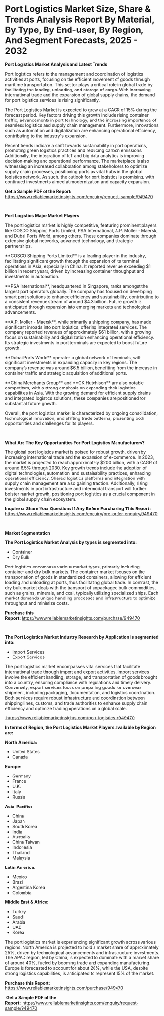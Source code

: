 <p><h1>Port Logistics Market Size, Share & Trends Analysis Report By Material, By Type, By End-user, By Region, And Segment Forecasts, 2025 - 2032</h1></p><p><strong>Port Logistics Market Analysis and Latest Trends</strong></p>
<p><p>Port logistics refers to the management and coordination of logistics activities at ports, focusing on the efficient movement of goods through maritime transportation. This sector plays a critical role in global trade by facilitating the loading, unloading, and storage of cargo. With increasing international trade and the expansion of global supply chains, the demand for port logistics services is rising significantly.</p><p>The Port Logistics Market is expected to grow at a CAGR of 15% during the forecast period. Key factors driving this growth include rising container traffic, advancements in port technology, and the increasing importance of seamless logistics and supply chain management. Furthermore, innovations such as automation and digitalization are enhancing operational efficiency, contributing to the industry's expansion.</p><p>Recent trends indicate a shift towards sustainability in port operations, promoting green logistics practices and reducing carbon emissions. Additionally, the integration of IoT and big data analytics is improving decision-making and operational performance. The marketplace is also witnessing an increased collaboration among stakeholders to optimize supply chain processes, positioning ports as vital hubs in the global logistics network. As such, the outlook for port logistics is promising, with continued investments aimed at modernization and capacity expansion.</p></p>
<p><strong>Get a Sample PDF of the Report:&nbsp;</strong> <a href="https://www.reliablemarketinsights.com/enquiry/request-sample/949470?utm_campaign=2531&utm_medium=2&utm_source=Github&utm_content=ia&utm_term=17042025&utm_id=port-logistics">https://www.reliablemarketinsights.com/enquiry/request-sample/949470</a></p>
<p>&nbsp;</p>
<p><strong>Port Logistics Major Market Players</strong></p>
<p><p>The port logistics market is highly competitive, featuring prominent players like COSCO Shipping Ports Limited, PSA International, A.P. Moller - Maersk, and Dubai Ports World, among others. These companies dominate through extensive global networks, advanced technology, and strategic partnerships.</p><p>**COSCO Shipping Ports Limited** is a leading player in the industry, facilitating significant growth through the expansion of its terminal operations in Asia, especially in China. It reported revenue exceeding $1 billion in recent years, driven by increasing container throughput and investments in automation.</p><p>**PSA International**, headquartered in Singapore, ranks amongst the largest port operators globally. The company has focused on developing smart port solutions to enhance efficiency and sustainability, contributing to a consistent revenue stream of around $4.3 billion. Future growth is anticipated through expansion into emerging markets and technological advancements.</p><p>**A.P. Moller - Maersk**, while primarily a shipping company, has made significant inroads into port logistics, offering integrated services. The company reported revenues of approximately $61 billion, with a growing focus on sustainability and digitalization enhancing operational efficiency. Its strategic investments in port terminals are expected to boost future growth.</p><p>**Dubai Ports World** operates a global network of terminals, with significant investments in expanding capacity in key regions. The company’s revenue was around $6.5 billion, benefiting from the increase in container traffic and strategic acquisition of additional ports.</p><p>**China Merchants Group** and **CK Hutchison** are also notable competitors, with a strong emphasis on expanding their logistics capabilities in Asia. With the growing demand for efficient supply chains and integrated logistics solutions, these companies are positioned for substantial future growth.</p><p>Overall, the port logistics market is characterized by ongoing consolidation, technological innovation, and shifting trade patterns, presenting both opportunities and challenges for its players.</p></p>
<p>&nbsp;</p>
<p><strong>What Are The Key Opportunities For Port Logistics Manufacturers?</strong></p>
<p><p>The global port logistics market is poised for robust growth, driven by increasing international trade and the expansion of e-commerce. In 2023, the market is projected to reach approximately $200 billion, with a CAGR of around 6.5% through 2030. Key growth trends include the adoption of digital technologies, automation, and sustainability practices, enhancing operational efficiency. Shared logistics platforms and integration with supply chain management are also gaining traction. Additionally, rising investments in port infrastructure and intermodal transport will further bolster market growth, positioning port logistics as a crucial component in the global supply chain ecosystem.</p></p>
<p><strong>Inquire or Share Your Questions If Any Before Purchasing This Report:</strong> <a href="https://www.reliablemarketinsights.com/enquiry/pre-order-enquiry/949470?utm_campaign=2531&utm_medium=2&utm_source=Github&utm_content=ia&utm_term=17042025&utm_id=port-logistics">https://www.reliablemarketinsights.com/enquiry/pre-order-enquiry/949470</a></p>
<p>&nbsp;</p>
<p><strong>Market Segmentation</strong></p>
<p><strong>The Port Logistics Market Analysis by types is segmented into:</strong></p>
<p><ul><li>Container</li><li>Dry Bulk</li></ul></p>
<p><p>Port logistics encompass various market types, primarily including container and dry bulk markets. The container market focuses on the transportation of goods in standardized containers, allowing for efficient loading and unloading at ports, thus facilitating global trade. In contrast, the dry bulk market deals with the transport of unpackaged bulk commodities, such as grains, minerals, and coal, typically utilizing specialized ships. Each market demands unique handling processes and infrastructure to optimize throughput and minimize costs.</p></p>
<p><strong>Purchase this Report:&nbsp;</strong><a href="https://www.reliablemarketinsights.com/purchase/949470?utm_campaign=2531&utm_medium=2&utm_source=Github&utm_content=ia&utm_term=17042025&utm_id=port-logistics">https://www.reliablemarketinsights.com/purchase/949470</a></p>
<p>&nbsp;</p>
<p><strong>The Port Logistics Market Industry Research by Application is segmented into:</strong></p>
<p><ul><li>Import Services</li><li>Export Services</li></ul></p>
<p><p>The port logistics market encompasses vital services that facilitate international trade through import and export activities. Import services involve the efficient handling, storage, and transportation of goods brought into a country, ensuring compliance with regulations and timely delivery. Conversely, export services focus on preparing goods for overseas shipment, including packaging, documentation, and logistics coordination. Both services require robust infrastructure and coordination between shipping lines, customs, and trade authorities to enhance supply chain efficiency and optimize trading operations on a global scale.</p></p>
<p><a href="https://www.reliablemarketinsights.com/port-logistics-r949470?utm_campaign=2531&utm_medium=2&utm_source=Github&utm_content=ia&utm_term=17042025&utm_id=port-logistics">&nbsp;https://www.reliablemarketinsights.com/port-logistics-r949470</a></p>
<p><strong>In terms of Region, the Port Logistics Market Players available by Region are:</strong></p>
<p>
    <p> <strong> North America: </strong>
        <ul>
            <li>United States</li>
            <li>Canada</li>
        </ul>
        </p> 
    <p> <strong> Europe: </strong>
        <ul>
            <li>Germany</li>
            <li>France</li>
            <li>U.K.</li>
            <li>Italy</li>
            <li>Russia</li>
        </ul>
        </p> 
    <p> <strong> Asia-Pacific: </strong>
        <ul>
            <li>China</li>
            <li>Japan</li>
            <li>South Korea</li>
            <li>India</li>
            <li>Australia</li>
            <li>China Taiwan</li>
            <li>Indonesia</li>
            <li>Thailand</li>
            <li>Malaysia</li>
        </ul>
        </p> 
    <p> <strong> Latin America: </strong>
        <ul>
            <li>Mexico</li>
            <li>Brazil</li>
            <li>Argentina Korea</li>
            <li>Colombia</li>
        </ul>
        </p> 
    <p> <strong> Middle East & Africa: </strong>
        <ul>
            <li>Turkey</li>
            <li>Saudi</li>
            <li>Arabia</li>
            <li>UAE</li>
            <li>Korea</li>
        </ul>
    </p>
    </p>
<p><p>The port logistics market is experiencing significant growth across various regions. North America is projected to hold a market share of approximately 25%, driven by technological advancements and infrastructure investments. The APAC region, led by China, is expected to dominate with a market share of around 40%, fueled by booming trade and expanding manufacturing. Europe is forecasted to account for about 20%, while the USA, despite strong logistics capabilities, is anticipated to represent 15% of the market.</p></p>
<p><strong>Purchase this Report: </strong><a href="https://www.reliablemarketinsights.com/purchase/949470?utm_campaign=2531&utm_medium=2&utm_source=Github&utm_content=ia&utm_term=17042025&utm_id=port-logistics">https://www.reliablemarketinsights.com/purchase/949470</a></p>
<p>&nbsp;<strong>Get a Sample PDF of the Report:&nbsp;&nbsp;</strong><a href="https://www.reliablemarketinsights.com/enquiry/request-sample/949470?utm_campaign=2531&utm_medium=2&utm_source=Github&utm_content=ia&utm_term=17042025&utm_id=port-logistics">https://www.reliablemarketinsights.com/enquiry/request-sample/949470</a></p>
<p><strong></strong></p>
<p><p></p><p></p><p></p></p>